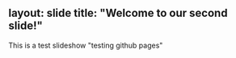 layout: slide
title: "Welcome to our second slide!"
---
This is a test slideshow
"testing github pages"
